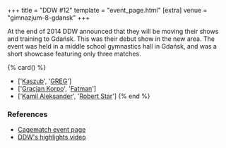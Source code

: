 +++
title = "DDW #12"
template = "event_page.html"
[extra]
venue = "gimnazjum-8-gdansk"
+++

At the end of 2014 DDW announced that they will be moving their shows and training to Gdańsk. This was their debut show in the new area.
The event was held in a middle school gymnastics hall in Gdańsk, and was a short showcase featuring only three matches.

{% card() %}
- ['[Kaszub](@/w/kaszub.md)', '[GREG](@/w/greg.md)']
- ['[Gracjan Korpo](@/w/gracjan-korpo.md)', '[Fatman](@/w/pan-pawlowski.md)']
- ['[Kamil Aleksander](@/w/kamil-aleksander.md)', '[Robert Star](@/w/robert-star.md)']
{% end %}

### References

* [Cagematch event page](https://www.cagematch.net/?id=8&nr=585&page=4)
* [DDW's highlights video](https://www.youtube.com/watch?v=b4MFLbkXrYg)
